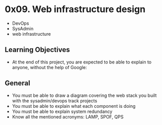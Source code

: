 # 0x09. Web infrastructure design
* DevOps
* SysAdmin
* web infrastructure

## Learning Objectives
* At the end of this project, you are expected to be able to explain to anyone, without the help of Google:

## General
* You must be able to draw a diagram covering the web stack you built with the sysadmin/devops track projects
* You must be able to explain what each component is doing
* You must be able to explain system redundancy
* Know all the mentioned acronyms: LAMP, SPOF, QPS
